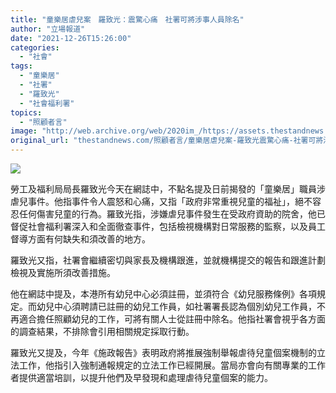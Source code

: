 ```yaml
---
title: "童樂居虐兒案　羅致光：震驚心痛　社署可將涉事人員除名"
author: "立場報道"
date: "2021-12-26T15:26:00"
categories:
  - "社會"
tags:
  - "童樂居"
  - "社署"
  - "羅致光"
  - "社會福利署"
topics:
  - "照顧者言"
image: "http://web.archive.org/web/2020im_/https://assets.thestandnews.com/media/photos/child-02.png"
original_url: "thestandnews.com/照顧者言/童樂居虐兒案-羅致光震驚心痛-社署可將涉事人員除名"
---
```

![](http://web.archive.org/web/2020im_/https://assets.thestandnews.com/media/photos/child-02.png)

勞工及福利局局長羅致光今天在網誌中，不點名提及日前揭發的「童樂居」職員涉虐兒事件。他指事件令人震怒和心痛，又指「政府非常重視兒童的福祉」，絕不容忍任何傷害兒童的行為。羅致光指，涉嫌虐兒事件發生在受政府資助的院舍，他已督促社會福利署深入和全面徹查事件，包括檢視機構對日常服務的監察，以及員工督導方面有何缺失和須改善的地方。

羅致光又指，社署會繼續密切與家長及機構跟進，並就機構提交的報告和跟進計劃檢視及實施所須改善措施。

他在網誌中提及，本港所有幼兒中心必須註冊，並須符合《幼兒服務條例》各項規定。而幼兒中心須聘請已註冊的幼兒工作員，如社署署長認為個別幼兒工作員，不再適合擔任照顧幼兒的工作，可將有關人士從註冊中除名。他指社署會視乎各方面的調查結果，不排除會引用相關規定採取行動。

羅致光又提及，今年《施政報告》表明政府將推展強制舉報虐待兒童個案機制的立法工作，他指引入強制通報規定的立法工作已經開展。當局亦會向有關專業的工作者提供適當培訓，以提升他們及早發現和處理虐待兒童個案的能力。
